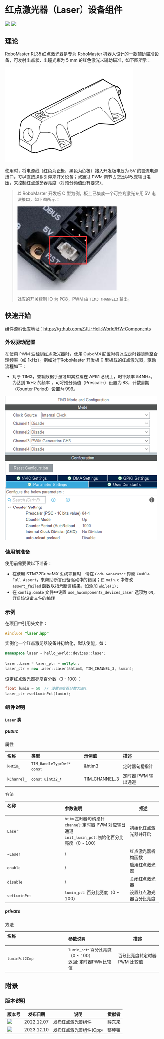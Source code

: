 # 红点激光器（Laser）设备组件

 <img src = "https://img.shields.io/badge/version-2.0.0-green"><sp> <img src = "https://img.shields.io/badge/author-dungloi | Caikunzhen-lightgrey">

## 理论

RoboMaster RL35 红点激光器是专为 RoboMaster 机器人设计的一款辅助瞄准设备，可发射出点状、出瞳光束为 5 mm 的红色激光以辅助瞄准，如下图所示：

![image-20221207205128088](红点激光器设备组件.assets/image-20221207205128088.png)

使用时，将电源线（红色为正极，黑色为负极）接入开发板电压为 5V 的直流电源接口。可以直接操作引脚来开关设备；或通过 PWM 调节占空比以改变输出电压，来控制红点激光器亮度（对预分频值没有要求）。

> 以 RoboMaster 开发板 C 型为例，板上已集成一个可控的激光专用 5V 电源接口，如下图所示：
>
> ![image-20221207204102515](红点激光器设备组件.assets/image-20221207204102515.png) 
>
> 对应的开关控制 IO 为 PC8，PWM 由 `TIM3 CHANNEL3` 输出。

## 快速开始

组件源码仓库地址：<https://github.com/ZJU-HelloWorld/HW-Components>

### 外设驱动配置

在使用 PWM 波控制红点激光器时，使用 CubeMX 配置时将对应定时器调整至合理频率（如 1kHz）。例如对于RoboMaster 开发板 C 型板载的红点激光器，驱动流程如下：

* 对于 TIM3，查看数据手册可知其挂载在 APB1 总线上，时钟频率 84MHz，为达到 1kHz 的频率 ，可将预分频值（Prescaler）设置为 83，计数周期（Counter Period）设置为 999。

![image-20231210160415.png](红点激光器设备组件.assets/image-20231210160415.png)

### 使用前准备

使用前需要做以下准备：

* 在使用 STM32CubeMX 生成项目时，请在 `Code Generator` 界面 `Enable Full Assert`，来帮助断言设备驱动中的错误；在 `main.c` 中修改 `assert_failed` 函数以指示断言结果，如添加 `while(1);`
* 在 `config.cmake` 文件中设置 `use_hwcomponents_devices_laser` 选项为 `ON`，开启该设备文件的编译

### 示例

在项目中引用头文件：

```cpp
#include "laser.hpp"
```

实例化一个红点激光器设备并初始化，默认使能，如：

```cpp
namespace laser = hello_world::devices::laser;

laser::Laser* laser_ptr = nullptr;
laser_ptr = new laser::Laser(&htim3, TIM_CHANNEL_3, lumin);
```

设定红点激光器亮度百分数（0 - 100）：

```cpp
float lumin = 50; // 设置亮度百分数为50%
laser_ptr->setLuminPct(lumin);
```


### 组件说明

#### `Laser` 类


##### public

属性

| 名称               | 类型                 | 示例值        | 描述           |
| :----------------- | :------------------- | :------------ | :------------- |
| `kHtim_`             | `TIM_HandleTypeDef* const` | &htim3        | 定时器句柄指针           |
| `kChannel_`           | `const uint32_t`           | TIM_CHANNEL_3 | 定时器 PWM 输出通道           |

方法

| 名称<img width=250/> | 参数说明                               | 描述                                   |
| :------------------- | :------------------------------------- | -------------------------------------- |
|`Laser`|`htim` 定时器句柄指针</br>`channel`: 定时器 PWM 对应输出通道</br>`init_lumin_pct`: 初始化百分比亮度（0 ~ 100）|初始化红点激光器并开启|
|`~Laser`|/|红点激光器析构函数|
|`enable`|/|启用红点激光器|
|`disable`|/|关闭红点激光器|
|`setLuminPct`|`lumin_pct`: 百分比亮度（0 ~ 100）|设置红点激光器百分比亮度|

##### private

方法

| 名称<img width=250/> | 参数说明                               | 描述                                   |
| :------------------- | :------------------------------------- | -------------------------------------- |
| `luminPct2Cmp`          | `lumin_pct`: 百分比亮度（0 ~ 100）</br>返回: 定时器PWM比较值 |百分比亮度转定时器 PWM 比较值|


## 附录

### 版本说明

| 版本号                                                       | 发布日期   | 说明               | 贡献者 |
| ------------------------------------------------------------ | ---------- | ------------------ | ------ |
| <img src = "https://img.shields.io/badge/version-1.0.0-green"> | 2022.12.07 | 发布红点激光器组件 | 薛东来 |
| <img src = "https://img.shields.io/badge/version-2.0.0-green"> | 2023.12.10 | 发布红点激光器组件(Cpp) | 蔡坤镇 |